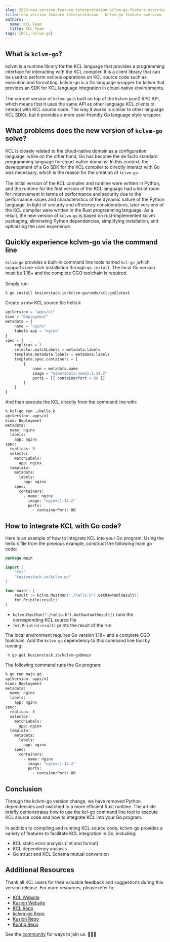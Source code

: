 ```yaml
---
slug: 2023-new-version-feature-interpretation-kclvm-go-feature-overview
title: new version feature interpretation - kclvm-go feature overview
authors:
  name: KCL Team
  title: KCL Team
tags: [KCL, kclvm-go]
---
```



## What is `kclvm-go`?
kclvm is a runtime library for the KCL language that provides a programming interface for interacting with the KCL compiler. It is a client library that can be used to perform various operations on KCL source code such as execution and formatting. kclvm-go is a Go language wrapper for kclvm that provides an SDK for KCL language integration in cloud-native environments.<br /><br />The current version of `kclvm-go` is built on top of the kclvm json2 RPC API, which means that it uses the same API as other language KCL clients to interact with KCL source code. The way it works is similar to other language KCL SDKs, but it provides a more user-friendly Go language style wrapper.

## What problems does the new version of `kclvm-go` solve?
KCL is closely related to the cloud-native domain as a configuration language, while on the other hand, Go has become the de facto standard programming language for cloud-native domains. In this context, the development of a Go SDK for the KCL compiler to directly interact with Go was necessary, which is the reason for the creation of `kclvm-go`.<br /><br />The initial version of the KCL compiler and runtime were written in Python, and the runtime for the first version of the KCL language had a lot of room for improvement in terms of performance and security due to the performance issues and characteristics of the dynamic nature of the Python language. In light of security and efficiency considerations, later versions of the KCL compiler were written in the Rust programming language. As a result, the new version of `kclvm-go` is based on rust-implemented kclvm packaging, eliminating Python dependencies, simplifying installation, and optimizing the user experience.

## Quickly experience kclvm-go via  the command line
`kclvm-go` provides a built-in command line tools named `kcl-go` ,which supports one-click installation through `go install`. The local Go version must be 1.18+ and the complete CGO toolchain is required.<br /><br />Simply run:
```bash
% go install kusionstack.io/kclvm-go/cmds/kcl-go@latest
```
Create a new KCL source file hello.k
```python
apiVersion = "apps/v1"
kind = "Deployment"
metadata = {
    name = "nginx"
    labels.app = "nginx"
}
spec = {
    replicas = 3
    selector.matchLabels = metadata.labels
    template.metadata.labels = metadata.labels
    template.spec.containers = [
        {
            name = metadata.name
            image = "${metadata.name}:1.14.2"
            ports = [{ containerPort = 80 }]
        }
    ]
}
```
And then execute the KCL directly from the command line with:
```bash
% kcl-go run ./hello.k
apiVersion: apps/v1
kind: Deployment
metadata:
  name: nginx
  labels:
    app: nginx
spec:
  replicas: 3
  selector:
    matchLabels:
      app: nginx
  template:
    metadata:
      labels:
        app: nginx
    spec:
      containers:
        - name: nginx
          image: "nginx:1.14.2"
          ports:
            - containerPort: 80
```

## How to integrate KCL with Go code?
Here is an example of how to integrate KCL into your Go program. Using the hello.k file from the previous example, construct the following main.go code:

```go
package main

import (
	"fmt"
	"kusionstack.io/kclvm-go"
)

func main() {
	result := kclvm.MustRun("./hello.k").GetRawYamlResult()
	fmt.Println(result)
}
```
- `kclvm.MustRun("./hello.k").GetRawYamlResult()` runs the corresponding KCL source file
- `fmt.Println(result)` prints the result of the run

The local environment requires Go version 1.18+ and a complete CGO toolchain. Add the `kclvm-go` dependency to this command line tool by running:
```bash
 % go get kusionstack.io/kclvm-go@main
```
The following command runs the Go program:
```bash
% go run main.go      
apiVersion: apps/v1
kind: Deployment
metadata:
  name: nginx
  labels:
    app: nginx
spec:
  replicas: 3
  selector:
    matchLabels:
      app: nginx
  template:
    metadata:
      labels:
        app: nginx
    spec:
      containers:
        - name: nginx
          image: "nginx:1.14.2"
          ports:
            - containerPort: 80
```

## Conclusion
Through the kclvm-go version change, we have removed Python dependencies and switched to a more efficient Rust runtime. The article briefly demonstrates how to use the kcl-go command line tool to execute KCL source code and how to integrate KCL into your Go program. 
<br /><br />In addition to compiling and running KCL source code, kclvm-go provides a variety of features to facilitate KCL integration in Go, including:    

 - KCL static error analysis (lint and format)
 - KCL dependency analysis
 - Go struct and KCL Schema mutual conversion

## Additional Resources

Thank all KCL users for their valuable feedback and suggestions during this version release. For more resources, please refer to:

+ [KCL Website](https://kcl-lang.io/)
+ [Kusion Website](https://kusionstack.io/)
+ [KCL Repo](https://github.com/KusionStack/KCLVM)
+ [kclvm-go Repo](https://github.com/KusionStack/kclvm-go)
+ [Kusion Repo](https://github.com/KusionStack/kusion)
+ [Konfig Repo](https://github.com/KusionStack/konfig)

See the [community](https://github.com/KusionStack/community) for ways to join us. 👏👏👏



